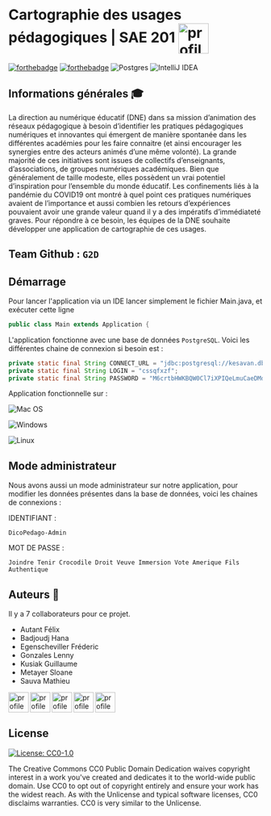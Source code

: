 # Cartographie des usages pédagogiques | SAE 201 <img align="center" src="https://user-images.githubusercontent.com/91054044/172437312-f908a10f-d1cf-4850-ba2a-c97d859ddcc8.png" alt="profile" width="60" height="60"/>
[![forthebadge](https://forthebadge.com/images/badges/built-with-love.svg)](https://forthebadge.com)
[![forthebadge](https://forthebadge.com/images/badges/made-with-java.svg)](https://forthebadge.com)
![Postgres](https://img.shields.io/badge/postgres-%23316192.svg?style=for-the-badge&logo=postgresql&logoColor=white)
![IntelliJ IDEA](https://img.shields.io/badge/IntelliJIDEA-000000.svg?style=for-the-badge&logo=intellij-idea&logoColor=white)
## Informations générales 🎓
La direction au numérique éducatif (DNE) dans sa mission d’animation des réseaux pédagogique à besoin d’identifier
les pratiques pédagogiques numériques et innovantes qui émergent de manière spontanée dans les différentes
académies pour les faire connaitre (et ainsi encourager les synergies entre des acteurs animés d’une même volonté).
La grande majorité de ces initiatives sont issues de collectifs d’enseignants, d’associations, de groupes numériques
académiques. Bien que généralement de taille modeste, elles possèdent un vrai potentiel d’inspiration pour
l’ensemble du monde éducatif. Les confinements liés à la pandémie du COVID19 ont montré à quel point ces
pratiques numériques avaient de l’importance et aussi combien les retours d’expériences pouvaient avoir une grande
valeur quand il y a des impératifs d’immédiateté graves.
Pour répondre à ce besoin, les équipes de la DNE souhaite développer une application de cartographie de ces
usages.

## Team Github : `G2D`


## Démarrage
Pour lancer l'application via un IDE lancer simplement le fichier Main.java, et exécuter cette ligne
```java
public class Main extends Application {
```
L'application fonctionne avec une base de données `PostgreSQL`. Voici les différentes chaine de connexion si besoin est :
```java
private static final String CONNECT_URL = "jdbc:postgresql://kesavan.db.elephantsql.com/cssqfxzf";
private static final String LOGIN = "cssqfxzf";
private static final String PASSWORD = "M6crtbHWKBQW0Cl7iXPIQeLmuCaeDMdj";
```
Application fonctionnelle sur : 

![Mac OS](https://img.shields.io/badge/mac%20os-000000?style=for-the-badge&logo=macos&logoColor=F0F0F0)

![Windows](https://img.shields.io/badge/Windows-0078D6?style=for-the-badge&logo=windows&logoColor=white)

![Linux](https://img.shields.io/badge/Linux-FCC624?style=for-the-badge&logo=linux&logoColor=black)

## Mode administrateur

Nous avons aussi un mode administrateur sur notre application, pour modifier les données présentes dans la base de données, voici les chaines de connexions :

IDENTIFIANT : 
```
DicoPedago-Admin
```

MOT DE PASSE : 
```
Joindre Tenir Crocodile Droit Veuve Immersion Vote Amerique Fils Authentique
```

## Auteurs 🌟
Il y a 7 collaborateurs pour ce projet.
- Autant Félix
- Badjoudj Hana
- Egenscheviller Fréderic
- Gonzales Lenny
- Kusiak Guillaume
- Metayer Sloane
- Sauva Mathieu
<img align="left" src="https://avatars.githubusercontent.com/u/53983944?s=64&v=4" alt="profile" width="40" height="40"/>
<img align="left" src="https://avatars.githubusercontent.com/u/91054044?s=64&v=4" alt="profile" width="40" height="40"/>
<img align="left" src="https://avatars.githubusercontent.com/u/91269114?s=64&v=4" alt="profile" width="40" height="40"/>
<img align="left" src="https://avatars.githubusercontent.com/u/91150750?s=64&v=4" alt="profile" width="40" height="40"/>
<img src="https://avatars.githubusercontent.com/u/91048574?s=64&v=4" alt="profile" width="40" height="40"/>

## License
[![License: CC0-1.0](https://img.shields.io/badge/License-CC0_1.0-lightgrey.svg)](http://creativecommons.org/publicdomain/zero/1.0/)

The Creative Commons CC0 Public Domain Dedication waives copyright interest in a work you've created and dedicates it to the world-wide public domain. Use CC0 to opt out of copyright entirely and ensure your work has the widest reach. As with the Unlicense and typical software licenses, CC0 disclaims warranties. CC0 is very similar to the Unlicense.

